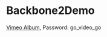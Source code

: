 # Backbone2Demo

[Vimeo Album](https://vimeo.com/album/2953722/sort:alphabetical), Password: go_video_go

